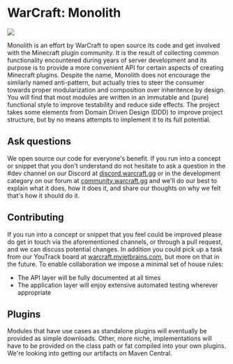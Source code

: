 # WarCraft: Monolith

![](http://warcraft.gg/image/wcgg-logo.png)

Monolith is an effort by WarCraft to open source its code and get involved with the Minecraft plugin community. It is the result of collecting common functionality encountered during years of server development and its purpose is to provide a more convenient API for certain aspects of creating Minecraft plugins. Despite the name, Monolith does not encourage the similarly named anti-pattern, but actually tries to steer the consumer towards proper modularization and composition over inheritence by design. You will find that most modules are written in an immutable and (pure) functional style to improve testability and reduce side effects. The project takes some elements from Domain Driven Design (DDD) to improve project structure, but by no means attempts to implement it to its full potential.

## Ask questions
We open source our code for everyone's benefit. If you run into a concept or snippet that you don't understand do not hesitate to ask a question in the #dev channel on our Discord at [discord.warcraft.gg](http://discord.warcraft.gg) or in the development category on our forum at [community.warcraft.gg](http://community.warcraft.gg) and we'll do our best to explain what it does, how it does it, and share our thoughts on why we felt that's how it should do it.

## Contributing
If you run into a concept or snippet that you feel could be improved please do get in touch via the aforementioned channels, or through a pull request, and we can discuss potential changes. In addition you could pick up a task from our YouTrack board at [warcraft.myjetbrains.com](https://warcraft.myjetbrains.com/youtrack), but more on that in the future. To enable collaboration we impose a minimal set of house rules:
- The API layer will be fully documented at all times
- The application layer will enjoy extensive automated testing wherever appropriate

## Plugins
Modules that have use cases as standalone plugins will eventually be provided as simple downloads. Other, more niche, implementations will have to be provided on the class path or fat compiled into your own plugins. We're looking into getting our artifacts on Maven Central.
